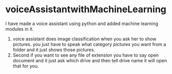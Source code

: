 # voiceAssistantwithMachineLearning

I have made a voice assistant using python and added machine learning modules in it.
1) voice assistant does image classification when you ask her to show pictures. you just have to speak what category pictures you want from a folder and it just shows those pictures.
2) Second if you want to see any file of extension you have to say open document and it just ask which drive and then tell drive name it will open that for you.
